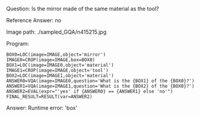 Question: Is the mirror made of the same material as the tool?

Reference Answer: no

Image path: ./sampled_GQA/n415215.jpg

Program:

```
BOX0=LOC(image=IMAGE,object='mirror')
IMAGE0=CROP(image=IMAGE,box=BOX0)
BOX1=LOC(image=IMAGE0,object='material')
IMAGE1=CROP(image=IMAGE,object='tool')
BOX2=LOC(image=IMAGE1,object='material')
ANSWER0=VQA(image=IMAGE0,question='What is the {BOX1} of the {BOX0}?')
ANSWER1=VQA(image=IMAGE1,question='What is the {BOX2} of the {BOX0}?')
ANSWER2=EVAL(expr="'yes' if {ANSWER0} == {ANSWER1} else 'no'")
FINAL_RESULT=RESULT(var=ANSWER2)
```
Answer: Runtime error: 'box'

